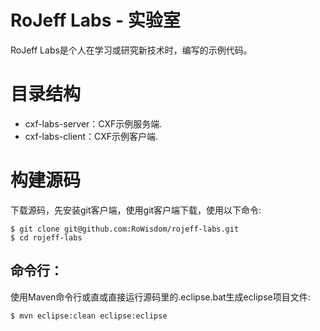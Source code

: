 # RoJeff Labs - 实验室

RoJeff Labs是个人在学习或研究新技术时，编写的示例代码。

# 目录结构
* cxf-labs-server：CXF示例服务端.
* cxf-labs-client：CXF示例客户端.

# 构建源码

下载源码，先安装git客户端，使用git客户端下载，使用以下命令:

    $ git clone git@github.com:RoWisdom/rojeff-labs.git
    $ cd rojeff-labs

## 命令行：
使用Maven命令行或直或直接运行源码里的.eclipse.bat生成eclipse项目文件:

    $ mvn eclipse:clean eclipse:eclipse


